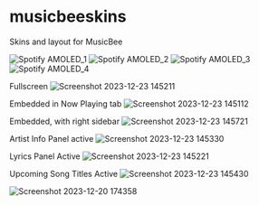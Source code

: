 # musicbeeskins
Skins and layout for MusicBee

![Spotify AMOLED_1](https://github.com/tedhinklater/musicbeeskins/assets/66086488/f3523212-b3b2-42b0-9f99-21a1fdd17946)
![Spotify AMOLED_2](https://github.com/tedhinklater/musicbeeskins/assets/66086488/a43e5e3e-0dd9-43bc-8b07-b4e8638df6c5)
![Spotify AMOLED_3](https://github.com/tedhinklater/musicbeeskins/assets/66086488/865e118f-ec49-4191-bca1-9be84855d89e)
![Spotify AMOLED_4](https://github.com/tedhinklater/musicbeeskins/assets/66086488/b2c978dd-cdc6-4732-a4e7-f5c4ff520c8e)


Fullscreen
![Screenshot 2023-12-23 145211](https://github.com/tedhinklater/SpotifyAMOLEDVinylCrateTM/assets/66086488/1fd63f8d-833f-4d55-8660-143550d88341)

Embedded in Now Playing tab
![Screenshot 2023-12-23 145112](https://github.com/tedhinklater/SpotifyAMOLEDVinylCrateTM/assets/66086488/2ca5cec3-cb17-49f9-9e22-59e562e1027d)

Embedded, with right sidebar
![Screenshot 2023-12-23 145721](https://github.com/tedhinklater/SpotifyAMOLEDVinylCrateTM/assets/66086488/dd5ff213-e4a5-4b05-a6e8-8aba26b176ad)

Artist Info Panel active
![Screenshot 2023-12-23 145330](https://github.com/tedhinklater/SpotifyAMOLEDVinylCrateTM/assets/66086488/7e7baf01-788c-4b4d-bbb4-94e379332915)

Lyrics Panel Active
![Screenshot 2023-12-23 145221](https://github.com/tedhinklater/SpotifyAMOLEDVinylCrateTM/assets/66086488/4dd083fd-6a8b-4734-88e1-bf1ce868e925)

Upcoming Song Titles Active
![Screenshot 2023-12-23 145430](https://github.com/tedhinklater/SpotifyAMOLEDVinylCrateTM/assets/66086488/fb3b5a13-8362-4533-9e19-ba3f1104031a)


![Screenshot 2023-12-20 174358](https://github.com/tedhinklater/SpotifyAMOLEDVinylCrateTM/assets/66086488/735fd0ee-6644-444c-9d0e-1b8bed69f54b)




